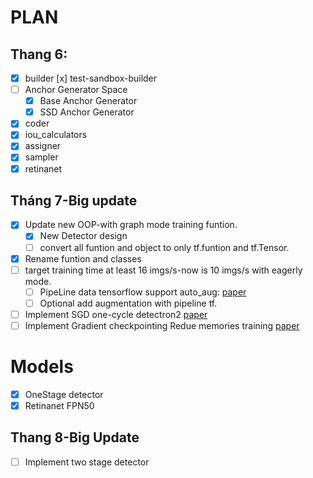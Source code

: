 # PLAN 

## Thang 6:
- [x] builder
    [x] test-sandbox-builder
- [ ] Anchor Generator Space
    - [x] Base Anchor Generator
    - [x] SSD Anchor Generator
- [x] coder
- [x] iou_calculators
- [x] assigner 
- [x] sampler 
- [x] retinanet

## Tháng 7-Big update 

- [x] Update new OOP-with graph mode training funtion.
    - [x] New Detector design
    - [ ] convert all funtion and object to only  tf.funtion and tf.Tensor.

- [x] Rename funtion and classes 
- [ ] target training time at least 16 imgs/s-now is 10 imgs/s with eagerly mode.
    - [ ] PipeLine data tensorflow support auto_aug: [paper](https://arxiv.org/abs/2103.13886)
    - [ ] Optional add augmentation with pipeline tf.
- [ ] Implement SGD one-cycle detectron2 [paper](https://arxiv.org/abs/1708.07120)
- [ ] Implement Gradient checkpointing Redue memories training [paper](https://arxiv.org/abs/2103.13886)
# Models
- [x] OneStage detector
- [x] Retinanet FPN50
## Thang 8-Big Update
- [ ] Implement two stage detector


